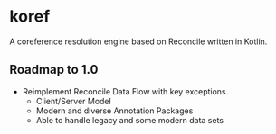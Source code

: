 # koref
A coreference resolution engine based on Reconcile written in Kotlin.

## Roadmap to 1.0

* Reimplement Reconcile Data Flow with key exceptions.
    * Client/Server Model
    * Modern and diverse Annotation Packages
    * Able to handle legacy and some modern data sets
    
